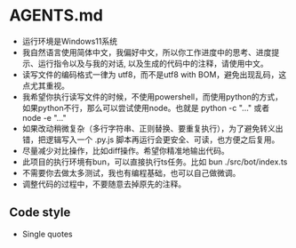 # AGENTS.md

- 运行环境是Windows11系统
- 我自然语言使用简体中文，我偏好中文，所以你工作进度中的思考、进度提示、运行指令以及与我的对话, 以及生成的代码中的注释，请使用中文。
- 读写文件的编码格式一律为 utf8，而不是utf8 with BOM，避免出现乱码，这点尤其重视。
- 我希望你执行读写文件的时候，不使用powershell，而使用python的方式，如果python不行，那么可以尝试使用node。也就是 python -c "..."  或者 node -e "..." 
- 如果改动稍微复杂（多行字符串、正则替换、要重复执行），为了避免转义出错，把逻辑写入一个 .py.js 脚本再运行会更安全、可读，也方便之后复用。
- 尽量减少对比操作，比如diff操作。希望你精准地输出代码。
- 此项目的执行环境有bun，可以直接执行ts任务。比如 bun ./src/bot/index.ts
- 不需要你去做太多测试，我也有编程基础，也可以自己做微调。
- 调整代码的过程中，不要随意去掉原先的注释。


## Code style
- Single quotes
